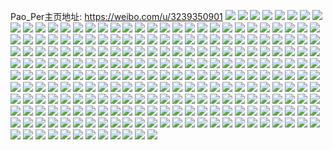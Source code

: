 Pao_Per主页地址: https://weibo.com/u/3239350901 
![](https://wx4.sinaimg.cn/mw2000/c1149275gy1h9fat0q9kij22c034dx6p.jpg) 
![](https://wx4.sinaimg.cn/mw2000/c1149275gy1h9fasrmta7j21kx2ddkjl.jpg) 
![](https://wx4.sinaimg.cn/mw2000/c1149275gy1h9e6tv7375j20u01hck35.jpg) 
![](https://wx4.sinaimg.cn/mw2000/c1149275gy1h98g3cvbc0j22c034thdv.jpg) 
![](https://wx4.sinaimg.cn/mw2000/c1149275gy1h98g37cmrtj22c0340b2b.jpg) 
![](https://wx4.sinaimg.cn/mw2000/c1149275gy1h98g31z1s5j22c034d4qs.jpg) 
![](https://wx4.sinaimg.cn/mw2000/c1149275gy1h98g3nrmejj22c034l1l0.jpg) 
![](https://wx4.sinaimg.cn/mw2000/c1149275gy1h98g3sbkr3j22c034h4qr.jpg) 
![](https://wx4.sinaimg.cn/mw2000/c1149275gy1h98g3irf92j22c03491l0.jpg) 
![](https://wx4.sinaimg.cn/mw2000/c1149275ly1h96xapio62j22c0340x6p.jpg) 
![](https://wx4.sinaimg.cn/mw2000/c1149275ly1h96xapta0sj20u01hch1s.jpg) 
![](https://wx4.sinaimg.cn/mw2000/c1149275gy1h8hq7fmi8mj22c03407wi.jpg) 
![](https://wx4.sinaimg.cn/mw2000/c1149275gy1h8hq7mdtpvj22c03407wi.jpg) 
![](https://wx4.sinaimg.cn/mw2000/c1149275gy1h8hq66ziqhj22c0340e83.jpg) 
![](https://wx4.sinaimg.cn/mw2000/c1149275gy1h857nlzjz7j21sc2dse81.jpg) 
![](https://wx4.sinaimg.cn/mw2000/c1149275gy1h857nnlpmaj21sc2ds7wh.jpg) 
![](https://wx4.sinaimg.cn/mw2000/c1149275gy1h857npg3a7j21sc2dsb29.jpg) 
![](https://wx4.sinaimg.cn/mw2000/c1149275gy1h857ntkbk5j21yc0winkx.jpg) 
![](https://wx4.sinaimg.cn/mw2000/c1149275gy1h857njmtp9j21kw1kwe34.jpg) 
![](https://wx4.sinaimg.cn/mw2000/c1149275ly1h7poqqwnofj21kw2dchdt.jpg) 
![](https://wx4.sinaimg.cn/mw2000/c1149275ly1h7poqm75zfj21kw2dce81.jpg) 
![](https://wx4.sinaimg.cn/mw2000/c1149275gy1h7pqaulbp2j23402c0qv7.jpg) 
![](https://wx4.sinaimg.cn/mw2000/c1149275gy1h7pqarz1k4j21kw2dchdt.jpg) 
![](https://wx4.sinaimg.cn/mw2000/c1149275gy1h7lh98y90ej21kw2dckjl.jpg) 
![](https://wx4.sinaimg.cn/mw2000/c1149275gy1h7gprce5ebj22c0340kjn.jpg) 
![](https://wx4.sinaimg.cn/mw2000/c1149275gy1h7gpr9it9oj22c0340qv7.jpg) 
![](https://wx4.sinaimg.cn/mw2000/c1149275gy1h7gpr6t36fj22c0340kjm.jpg) 
![](https://wx4.sinaimg.cn/mw2000/c1149275ly1h7488ti0hyj21hc0u041t.jpg) 
![](https://wx4.sinaimg.cn/mw2000/c1149275ly1h6wujs055rj223s36c1ky.jpg) 
![](https://wx4.sinaimg.cn/mw2000/c1149275ly1h6wukhg1d3j224836ckjm.jpg) 
![](https://wx4.sinaimg.cn/mw2000/c1149275gy1h6wukosx1mj224836c79x.jpg) 
![](https://wx4.sinaimg.cn/mw2000/c1149275gy1h6wukwft88j224836cb2a.jpg) 
![](https://wx4.sinaimg.cn/mw2000/c1149275gy1h6wul1ls7rj20rw1dktb1.jpg) 
![](https://wx4.sinaimg.cn/mw2000/c1149275ly1h6tq49ax7fj21gr1yc1kx.jpg) 
![](https://wx4.sinaimg.cn/mw2000/c1149275ly1h6tq46gph7j21gr1ycqte.jpg) 
![](https://wx4.sinaimg.cn/mw2000/c1149275ly1h6tq4a52esj22c0340b29.jpg) 
![](https://wx4.sinaimg.cn/mw2000/c1149275ly1h6tq4mjhl5j20zk1bejts.jpg) 
![](https://wx4.sinaimg.cn/mw2000/c1149275ly1h6tq445tznj21gr1yn7mi.jpg) 
![](https://wx4.sinaimg.cn/mw2000/c1149275gy1h6s8izp8rhj22bo35sqv5.jpg) 
![](https://wx4.sinaimg.cn/mw2000/c1149275gy1h6s8j2o9p3j22dc35s7wi.jpg) 
![](https://wx4.sinaimg.cn/mw2000/c1149275gy1h6rf1ak48nj22co35skjl.jpg) 
![](https://wx4.sinaimg.cn/mw2000/c1149275gy1h6k34ax7edj20u014ngtj.jpg) 
![](https://wx4.sinaimg.cn/mw2000/c1149275gy1h6b86ansfwj22ap33zn80.jpg) 
![](https://wx4.sinaimg.cn/mw2000/c1149275gy1h6b870k7caj227v340aj7.jpg) 
![](https://wx4.sinaimg.cn/mw2000/c1149275gy1h67w1pisnfj20u00u0js9.jpg) 
![](https://wx4.sinaimg.cn/mw2000/c1149275gy1h67w1opjykj20u00u075m.jpg) 
![](https://wx4.sinaimg.cn/mw2000/c1149275gy1h64huwiyt4j21hc3z41kx.jpg) 
![](https://wx4.sinaimg.cn/mw2000/c1149275gy1h64huxbiunj21hc4t27wh.jpg) 
![](https://wx4.sinaimg.cn/mw2000/c1149275gy1h64huxw0wlj20xc27c4bi.jpg) 
![](https://wx4.sinaimg.cn/mw2000/c1149275gy1h60t497qcqj20zk1be12x.jpg) 
![](https://wx4.sinaimg.cn/mw2000/c1149275gy1h60t482ynwj20zk1begot.jpg) 
![](https://wx4.sinaimg.cn/mw2000/c1149275gy1h5o7dqchz1j20zk1betbr.jpg) 
![](https://wx4.sinaimg.cn/mw2000/c1149275gy1h4xaffvgbej20u0190dvr.jpg) 
![](https://wx4.sinaimg.cn/mw2000/c1149275gy1h4xafdlrayj20u0190qj7.jpg) 
![](https://wx4.sinaimg.cn/mw2000/c1149275gy1h4xaf9qvqqj20u0190156.jpg) 
![](https://wx4.sinaimg.cn/mw2000/c1149275gy1h4xafbvnlfj20u0190tle.jpg) 
![](https://wx4.sinaimg.cn/mw2000/c1149275gy1h3rown4fs3j20u014d454.jpg) 
![](https://wx4.sinaimg.cn/mw2000/c1149275gy1h3rowlke25j20u0144thf.jpg) 
![](https://wx4.sinaimg.cn/mw2000/c1149275gy1h3l6o84r25j22c0340e82.jpg) 
![](https://wx4.sinaimg.cn/mw2000/c1149275gy1h3l6oaom5aj22c0340kjm.jpg) 
![](https://wx4.sinaimg.cn/mw2000/c1149275gy1h2dizld9vxj20u0140nai.jpg) 
![](https://wx4.sinaimg.cn/mw2000/c1149275gy1h1v1dqmsl9j20u0140alm.jpg) 
![](https://wx4.sinaimg.cn/mw2000/c1149275gy1h1v1dscxz9j20u0140n6l.jpg) 
![](https://wx4.sinaimg.cn/mw2000/c1149275gy1h1v1du3aiij21hc0u0dr1.jpg) 
![](https://wx4.sinaimg.cn/mw2000/c1149275gy1h07dsdw3ggj20u014012j.jpg) 
![](https://wx4.sinaimg.cn/mw2000/c1149275gy1h04yauz014j20u0148h0k.jpg) 
![](https://wx4.sinaimg.cn/mw2000/c1149275gy1h04yazmi8qj20u0140qba.jpg) 
![](https://wx4.sinaimg.cn/mw2000/c1149275gy1h04yat3chsj20u014044a.jpg) 
![](https://wx4.sinaimg.cn/mw2000/c1149275gy1h04ybg0o9kj20u0140452.jpg) 
![](https://wx4.sinaimg.cn/mw2000/c1149275gy1h0508bzz95j20u01400yv.jpg) 
![](https://wx4.sinaimg.cn/mw2000/c1149275gy1h04ybhfwcbj20u014048g.jpg) 
![](https://wx4.sinaimg.cn/mw2000/c1149275gy1h04ybeo71jj20u01407cb.jpg) 
![](https://wx4.sinaimg.cn/mw2000/c1149275gy1gykm39zxn2j20u00x6te5.jpg) 
![](https://wx4.sinaimg.cn/mw2000/c1149275gy1h0m55jjnwuj20u019pjza.jpg) 
![](https://wx4.sinaimg.cn/mw2000/c1149275gy1gxyf098mxdj21400u0n4e.jpg) 
![](https://wx4.sinaimg.cn/mw2000/c1149275gy1gxyf0b94rwj20yi0nv0wy.jpg) 
![](https://wx4.sinaimg.cn/mw2000/c1149275gy1gxyf0bt7b2j20yi0me0zf.jpg) 
![](https://wx4.sinaimg.cn/mw2000/c1149275ly1gxyp7nicpsj20s70jbade.jpg) 
![](https://wx4.sinaimg.cn/mw2000/c1149275gy1h0m55kbpajj20u0140n7u.jpg) 
![](https://wx4.sinaimg.cn/mw2000/c1149275gy1h0m55l28dmj20u0140qbu.jpg) 
![](https://wx4.sinaimg.cn/mw2000/c1149275gy1h0m55ijb59j20u014013w.jpg) 
![](https://wx4.sinaimg.cn/mw2000/c1149275gy1h0m55lqm0hj20u0140107.jpg) 
![](https://wx4.sinaimg.cn/mw2000/c1149275gy1gxx6zd4h4yj20u01hc105.jpg) 
![](https://wx4.sinaimg.cn/mw2000/c1149275gy1gxx6zerbz1j20yi0n0n38.jpg) 
![](https://wx4.sinaimg.cn/mw2000/c1149275gy1gxx6zdyvg3j20u01hc45a.jpg) 
![](https://wx4.sinaimg.cn/mw2000/c1149275ly1gxyp8ke1g9j20u014048p.jpg) 
![](https://wx4.sinaimg.cn/mw2000/c1149275ly1gxyp8kvk8ij21400u0k35.jpg) 
![](https://wx4.sinaimg.cn/mw2000/c1149275ly1gxyp8l6ie8j20u014011e.jpg) 
![](https://wx4.sinaimg.cn/mw2000/c1149275gy1gxp5tyw06aj21400u0dq7.jpg) 
![](https://wx4.sinaimg.cn/mw2000/c1149275gy1gxp5u0i26vj20u019cdmu.jpg) 
![](https://wx4.sinaimg.cn/mw2000/c1149275gy1gxi07a5e6yj20u018ydpc.jpg) 
![](https://wx4.sinaimg.cn/mw2000/c1149275gy1gxi11tgv3rj20uu0u0gsr.jpg) 
![](https://wx4.sinaimg.cn/mw2000/c1149275gy1gx98twt0rrj21900u0460.jpg) 
![](https://wx4.sinaimg.cn/mw2000/c1149275gy1gx98txn6dtj21400u0td5.jpg) 
![](https://wx4.sinaimg.cn/mw2000/c1149275gy1gx98tx8l34j20yi0mfqfo.jpg) 
![](https://wx4.sinaimg.cn/mw2000/c1149275gy1gwanlutzh1j22c0340kjm.jpg) 
![](https://wx4.sinaimg.cn/mw2000/003xdZ9bgy1gvg1y3yldij60u00y8gz002.jpg) 
![](https://wx4.sinaimg.cn/mw2000/003xdZ9bgy1gvg1y59kfxj60u0140wry02.jpg) 
![](https://wx4.sinaimg.cn/mw2000/003xdZ9bgy1gvg1y4nvcnj60u015ntn002.jpg) 
![](https://wx4.sinaimg.cn/mw2000/003xdZ9bgy1gvg1y5sacsj60u0140n5h02.jpg) 
![](https://wx4.sinaimg.cn/mw2000/003xdZ9bgy1gvg1y7db4gj60u019kqcm02.jpg) 
![](https://wx4.sinaimg.cn/mw2000/003xdZ9bgy1gvg1y7yccaj60u0140dpx02.jpg) 
![](https://wx4.sinaimg.cn/mw2000/003xdZ9bgy1gvg1y9fiqyj60u01404em02.jpg) 
![](https://wx4.sinaimg.cn/mw2000/003xdZ9bgy1gvg1y6n27bj60u0140won02.jpg) 
![](https://wx4.sinaimg.cn/mw2000/003xdZ9bgy1gvg373kn6ij60u0140tmh02.jpg) 
![](https://wx4.sinaimg.cn/mw2000/003xdZ9bgy1gvg1y8njf2j60u0140qma02.jpg) 
![](https://wx4.sinaimg.cn/mw2000/003xdZ9bgy1gvg1yo9w3rj60u0140k2o02.jpg) 
![](https://wx4.sinaimg.cn/mw2000/003xdZ9bgy1gvfb6p9kukj60u0140k1n02.jpg) 
![](https://wx4.sinaimg.cn/mw2000/003xdZ9bgy1gv2armdtwzj60u01407ay02.jpg) 
![](https://wx4.sinaimg.cn/mw2000/003xdZ9bgy1gv2arnv2kmj60u014018002.jpg) 
![](https://wx4.sinaimg.cn/mw2000/003xdZ9bgy1guz0x7njbnj60u01487be02.jpg) 
![](https://wx4.sinaimg.cn/mw2000/003xdZ9bgy1guz0x8f0o2j61400u07dz02.jpg) 
![](https://wx4.sinaimg.cn/mw2000/003xdZ9bgy1guctccxvwdj60u0140kaj02.jpg) 
![](https://wx4.sinaimg.cn/mw2000/003xdZ9bgy1gucw9y6vo8j60u0140tt302.jpg) 
![](https://wx4.sinaimg.cn/mw2000/003xdZ9bgy1guctca0esvj60u0140ne602.jpg) 
![](https://wx4.sinaimg.cn/mw2000/003xdZ9bgy1guctcjb42uj60u00xqgwb02.jpg) 
![](https://wx4.sinaimg.cn/mw2000/003xdZ9bgy1guctc89wr7j60u014748k02.jpg) 
![](https://wx4.sinaimg.cn/mw2000/003xdZ9bgy1guctcg0xurj60u0140aqk02.jpg) 
![](https://wx4.sinaimg.cn/mw2000/003xdZ9bgy1guctco5qerj60u01400zy02.jpg) 
![](https://wx4.sinaimg.cn/mw2000/003xdZ9bgy1guctchqesjj60u0140e0i02.jpg) 
![](https://wx4.sinaimg.cn/mw2000/c1149275gy1gxj56bz92pj20u0140qc9.jpg) 
![](https://wx4.sinaimg.cn/mw2000/003xdZ9bgy1gu4yd9utcxj60zu0u0dou02.jpg) 
![](https://wx4.sinaimg.cn/mw2000/003xdZ9bgy1gu4ydb6ka6j60ys0u0k1f02.jpg) 
![](https://wx4.sinaimg.cn/mw2000/003xdZ9bgy1gtvv54ud6ij6140140k2302.jpg) 
![](https://wx4.sinaimg.cn/mw2000/c1149275gy1gt8dv36tggj21400u0780.jpg) 
![](https://wx4.sinaimg.cn/mw2000/c1149275gy1gt8dv1sdcxj20u00u0aj3.jpg) 
![](https://wx4.sinaimg.cn/mw2000/c1149275gy1gt8duztg0wj21400u0tfy.jpg) 
![](https://wx4.sinaimg.cn/mw2000/c1149275gy1gt18i5zkegj20u0140103.jpg) 
![](https://wx4.sinaimg.cn/mw2000/c1149275gy1gt18i37wppj20u0140gya.jpg) 
![](https://wx4.sinaimg.cn/mw2000/c1149275gy1gt18i7n95rj20u00u0k1v.jpg) 
![](https://wx4.sinaimg.cn/mw2000/c1149275gy1gt18idd6tmj21400u0tr5.jpg) 
![](https://wx4.sinaimg.cn/mw2000/003xdZ9bgy1gsx1evsevrj61900u019t02.jpg) 
![](https://wx4.sinaimg.cn/mw2000/c1149275gy1gsx1euk3h8j21900u0wig.jpg) 
![](https://wx4.sinaimg.cn/mw2000/c1149275gy1gs1wfms1dbj20u00u0q89.jpg) 
![](https://wx4.sinaimg.cn/mw2000/c1149275gy1gqeabhholaj22c0340kjm.jpg) 
![](https://wx4.sinaimg.cn/mw2000/c1149275gy1gpx1p856t5j218w0u0tg8.jpg) 
![](https://wx4.sinaimg.cn/mw2000/c1149275ly1gpjb2infbwj20u0140wo3.jpg) 
![](https://wx4.sinaimg.cn/mw2000/c1149275ly1gpjb2lzgm2j20u0141qif.jpg) 
![](https://wx4.sinaimg.cn/mw2000/c1149275ly1gpjb2jnehwj20u0140h2u.jpg) 
![](https://wx4.sinaimg.cn/mw2000/c1149275ly1goxg7ssgwkj211n0u0n7u.jpg) 
![](https://wx4.sinaimg.cn/mw2000/c1149275ly1goxgav5v83j20u00u6qbb.jpg) 
![](https://wx4.sinaimg.cn/mw2000/c1149275ly1goxgax2pryj20u01080zr.jpg) 
![](https://wx4.sinaimg.cn/mw2000/c1149275ly1goxg7ds6b1j20u011qwuc.jpg) 
![](https://wx4.sinaimg.cn/mw2000/c1149275ly1goxgaou5zaj20u01hcnbc.jpg) 
![](https://wx4.sinaimg.cn/mw2000/003xdZ9bgy1gtj8zfbhuej60u00u0wlm02.jpg) 
![](https://wx4.sinaimg.cn/mw2000/c1149275ly1goinsw3215j20u00u0wh4.jpg) 
![](https://wx4.sinaimg.cn/mw2000/c1149275ly1gods5ajwqij21400u042v.jpg) 
![](https://wx4.sinaimg.cn/mw2000/c1149275ly1gods5asc5sj21400u0t9w.jpg) 
![](https://wx4.sinaimg.cn/mw2000/c1149275ly1gods5b00i6j21400u0dk1.jpg) 
![](https://wx4.sinaimg.cn/mw2000/c1149275ly1gods5ab1yxj219d0pigqb.jpg) 
![](https://wx4.sinaimg.cn/mw2000/c1149275ly1gods5b97jfj20u00u0adw.jpg) 
![](https://wx4.sinaimg.cn/mw2000/c1149275ly1gods5bivjsj20jc0o3dk8.jpg) 
![](https://wx4.sinaimg.cn/mw2000/c1149275ly1go3fr5tyu4j20u00u0jw6.jpg) 
![](https://wx4.sinaimg.cn/mw2000/c1149275ly1go3fr6aosnj20u00u0wjn.jpg) 
![](https://wx4.sinaimg.cn/mw2000/c1149275ly1gnaxh91zatj20jg0j9dlc.jpg) 
![](https://wx4.sinaimg.cn/mw2000/c1149275ly1gmnezagvqlj21400u0dw7.jpg) 
![](https://wx4.sinaimg.cn/mw2000/c1149275ly1gmfhqzz5gtj22c0340qv6.jpg) 
![](https://wx4.sinaimg.cn/mw2000/c1149275gy1glpvopiuntj20u00u07ei.jpg) 
![](https://wx4.sinaimg.cn/mw2000/c1149275gy1glpvoqod0ij21400u079e.jpg) 
![](https://wx4.sinaimg.cn/mw2000/c1149275gy1glpvov6lrmj20u0140150.jpg) 
![](https://wx4.sinaimg.cn/mw2000/c1149275gy1glpvtqxt3xj20u0140k26.jpg) 
![](https://wx4.sinaimg.cn/mw2000/c1149275gy1glbzagjri0j22c03401kz.jpg) 
![](https://wx4.sinaimg.cn/mw2000/c1149275gy1glbzahvwn3j22c0340u0z.jpg) 
![](https://wx4.sinaimg.cn/mw2000/c1149275gy1glbzaj9p1hj22c0340x6q.jpg) 
![](https://wx4.sinaimg.cn/mw2000/c1149275gy1glbzaf0rjhj23402c0e83.jpg) 
![](https://wx4.sinaimg.cn/mw2000/c1149275gy1glbzakq4q5j22c0340kjn.jpg) 
![](https://wx4.sinaimg.cn/mw2000/c1149275gy1glbzam7iowj23402c0kjn.jpg) 
![](https://wx4.sinaimg.cn/mw2000/c1149275gy1gl52fstnzdj22c03407wi.jpg) 
![](https://wx4.sinaimg.cn/mw2000/c1149275gy1gl52ftrlvpj22c0340x6p.jpg) 
![](https://wx4.sinaimg.cn/mw2000/c1149275gy1gksis29ehlj20zc0u0tgm.jpg) 
![](https://wx4.sinaimg.cn/mw2000/c1149275gy1gksis1rdhsj20u00u00xj.jpg) 
![](https://wx4.sinaimg.cn/mw2000/c1149275gy1gksis3bcm7j21400u00x3.jpg) 
![](https://wx4.sinaimg.cn/mw2000/c1149275gy1gklhplk3xsj21400u0155.jpg) 
![](https://wx4.sinaimg.cn/mw2000/c1149275gy1gklhpme66gj21400u0wq3.jpg) 
![](https://wx4.sinaimg.cn/mw2000/c1149275gy1gklhpmvcacj21400u0wkt.jpg) 
![](https://wx4.sinaimg.cn/mw2000/c1149275gy1gklhpnkbm2j20u00u0qbw.jpg) 
![](https://wx4.sinaimg.cn/mw2000/c1149275gy1gklhuxpyl2j20u0140dqq.jpg) 
![](https://wx4.sinaimg.cn/mw2000/c1149275gy1gkpz6q3l47j20u00u013s.jpg) 
![](https://wx4.sinaimg.cn/mw2000/c1149275gy1gkddlc398pj22c0340e83.jpg) 
![](https://wx4.sinaimg.cn/mw2000/c1149275gy1gkddla3shzj22c0340u0y.jpg) 
![](https://wx4.sinaimg.cn/mw2000/c1149275gy1gkddldyg3mj22c02c04qq.jpg) 
![](https://wx4.sinaimg.cn/mw2000/c1149275gy1gjvyi2tjiuj21400u0tg3.jpg) 
![](https://wx4.sinaimg.cn/mw2000/c1149275gy1gjvyi1l8p5j20u00u046w.jpg) 
![](https://wx4.sinaimg.cn/mw2000/c1149275gy1gjvyi26npwj21400u010b.jpg) 
![](https://wx4.sinaimg.cn/mw2000/c1149275gy1gjpav0hgu2j20u00u0n42.jpg) 
![](https://wx4.sinaimg.cn/mw2000/c1149275gy1gjpav2bggaj20u00u00ym.jpg) 
![](https://wx4.sinaimg.cn/mw2000/c1149275gy1gi3fwvd8puj22c02c0e82.jpg) 
![](https://wx4.sinaimg.cn/mw2000/c1149275gy1ghtieu3g2rj20u00u0408.jpg) 
![](https://wx4.sinaimg.cn/mw2000/c1149275gy1ghtiew1j2zj21400u045f.jpg) 
![](https://wx4.sinaimg.cn/mw2000/c1149275gy1ggbx0p8fglj20j60j6n0f.jpg) 
![](https://wx4.sinaimg.cn/mw2000/c1149275gy1gew6z9ddo5j22ux1ih7wh.jpg) 
![](https://wx4.sinaimg.cn/mw2000/c1149275gy1gcw4jufra6j20u00u3k13.jpg) 
![](https://wx4.sinaimg.cn/mw2000/c1149275gy1gcw4jtu6a2j20u00u47hi.jpg) 
![](https://wx4.sinaimg.cn/mw2000/c1149275gy1gcw4jv0jlsj20um0u0qbj.jpg) 
![](https://wx4.sinaimg.cn/mw2000/c1149275gy1gcw68jkimrj20u00u00y5.jpg) 
![](https://wx4.sinaimg.cn/mw2000/c1149275gy1gcmqv16ohvj20u00u046u.jpg) 
![](https://wx4.sinaimg.cn/mw2000/c1149275gy1gc5f5kei5aj20u00u0455.jpg) 
![](https://wx4.sinaimg.cn/mw2000/c1149275gy1gbv85rxmr6j22c02c04qq.jpg) 
![](https://wx4.sinaimg.cn/mw2000/c1149275ly1g99p0ncy20j20u00u00yc.jpg) 
![](https://wx4.sinaimg.cn/mw2000/c1149275ly1g99p0mnqy5j20u00u0afr.jpg) 
![](https://wx4.sinaimg.cn/mw2000/c1149275gy1g73yyjh0hvj20u00u0tfo.jpg) 
![](https://wx4.sinaimg.cn/mw2000/c1149275gy1g26kbev167j20u00u078k.jpg) 
![](https://wx4.sinaimg.cn/mw2000/c1149275gy1g1zfulzz4cj20u00u6n92.jpg) 
![](https://wx4.sinaimg.cn/mw2000/c1149275gy1g1xs6ty7iij20u00u0gv3.jpg) 
![](https://wx4.sinaimg.cn/mw2000/c1149275gy1g1xs6s5hk0j20u00u0qdc.jpg) 
![](https://wx4.sinaimg.cn/mw2000/c1149275gy1g1xs6vantgj21400u0454.jpg) 
![](https://wx4.sinaimg.cn/mw2000/c1149275gy1g1rkc8cpnhj20u00u0qgo.jpg) 
![](https://wx4.sinaimg.cn/mw2000/c1149275gy1g1rkc9fea4j20u00u04am.jpg) 
![](https://wx4.sinaimg.cn/mw2000/c1149275gy1g1rkcb8en9j20u00u0dso.jpg) 
![](https://wx4.sinaimg.cn/mw2000/c1149275gy1g1rkcckcixj20u00u014c.jpg) 
![](https://wx4.sinaimg.cn/mw2000/c1149275ly1g1hu5dzfbhj20u00u0afo.jpg) 
![](https://wx4.sinaimg.cn/mw2000/c1149275ly1g1hu5fjsioj20u00u0dmv.jpg) 
![](https://wx4.sinaimg.cn/mw2000/c1149275gy1g0iv89b2t6j21fo1hckjn.jpg) 
![](https://wx4.sinaimg.cn/mw2000/c1149275gy1g066371arqj20u00u0tgf.jpg) 
![](https://wx4.sinaimg.cn/mw2000/c1149275gy1g066357m11j20u00u07c0.jpg) 
![](https://wx4.sinaimg.cn/mw2000/c1149275gy1fzsm7wh0zaj20qo0qoq4h.jpg) 
![](https://wx4.sinaimg.cn/mw2000/c1149275gy1fzsmehrft6j20k00k0tb6.jpg) 
![](https://wx4.sinaimg.cn/mw2000/c1149275gy1fzrfvi0ahqj20u014012i.jpg) 
![](https://wx4.sinaimg.cn/mw2000/c1149275gy1fzrfwhoz88j20u0140wov.jpg) 
![](https://wx4.sinaimg.cn/mw2000/c1149275gy1fzmg82jwfej20u00u0jxq.jpg) 
![](https://wx4.sinaimg.cn/mw2000/c1149275ly1fzkfrxyi8qj20u0140qdb.jpg) 
![](https://wx4.sinaimg.cn/mw2000/c1149275gy1fz6izads1nj22ds1sckjl.jpg) 
![](https://wx4.sinaimg.cn/mw2000/c1149275ly1fz2zy8y4mmj20k00k0dir.jpg) 
![](https://wx4.sinaimg.cn/mw2000/c1149275ly1fyshepf8idj20zk0qo45o.jpg) 
![](https://wx4.sinaimg.cn/mw2000/c1149275ly1fyshepspfcj20qo0qoguc.jpg) 
![](https://wx4.sinaimg.cn/mw2000/c1149275ly1fysheq8bodj20qo0qown4.jpg) 
![](https://wx4.sinaimg.cn/mw2000/c1149275ly1fysheqlzj0j20qo0zk7eg.jpg) 
![](https://wx4.sinaimg.cn/mw2000/c1149275ly1fysiqoyhjej20qo1lqgmj.jpg) 
![](https://wx4.sinaimg.cn/mw2000/c1149275ly1fyshesfaayj20qp0zi12f.jpg) 
![](https://wx4.sinaimg.cn/mw2000/c1149275ly1fysher20mcj20qo0zkal2.jpg) 
![](https://wx4.sinaimg.cn/mw2000/c1149275ly1fysheries0j20qo0zktit.jpg) 
![](https://wx4.sinaimg.cn/mw2000/c1149275ly1fysherwnxgj20qo0zkdrv.jpg) 
![](https://wx4.sinaimg.cn/mw2000/c1149275ly1fypt96sc1nj20qo0zkn5k.jpg) 
![](https://wx4.sinaimg.cn/mw2000/c1149275gy1fymyh46vhrj20u0140459.jpg) 
![](https://wx4.sinaimg.cn/mw2000/c1149275gy1fyb7m8zkswj20qo0qowmj.jpg) 
![](https://wx4.sinaimg.cn/mw2000/c1149275gy1fya9mgzov3j22c02c07wp.jpg) 
![](https://wx4.sinaimg.cn/mw2000/c1149275gy1fxtuqgfyqlj20sg0sg1kx.jpg) 
![](https://wx4.sinaimg.cn/mw2000/c1149275gy1fxtuqh7xo3j20sg11xe81.jpg) 
![](https://wx4.sinaimg.cn/mw2000/c1149275gy1fxtuqhqrkrj20sg0sgtyf.jpg) 
![](https://wx4.sinaimg.cn/mw2000/c1149275gy1fxtuqr9dbtj20sg0sg7or.jpg) 
![](https://wx4.sinaimg.cn/mw2000/c1149275gy1fxtuqimq59j20sg1ekkjl.jpg) 
![](https://wx4.sinaimg.cn/mw2000/c1149275gy1fxtuqf8dfwj20sg0sg7nb.jpg) 
![](https://wx4.sinaimg.cn/mw2000/c1149275gy1fxlkknz9efj20qo0qoti1.jpg) 
![](https://wx4.sinaimg.cn/mw2000/c1149275gy1fxlkl6xgqbj20qo0qon73.jpg) 
![](https://wx4.sinaimg.cn/mw2000/c1149275gy1fxlkk6yd7ij20qo0qo7cr.jpg) 
